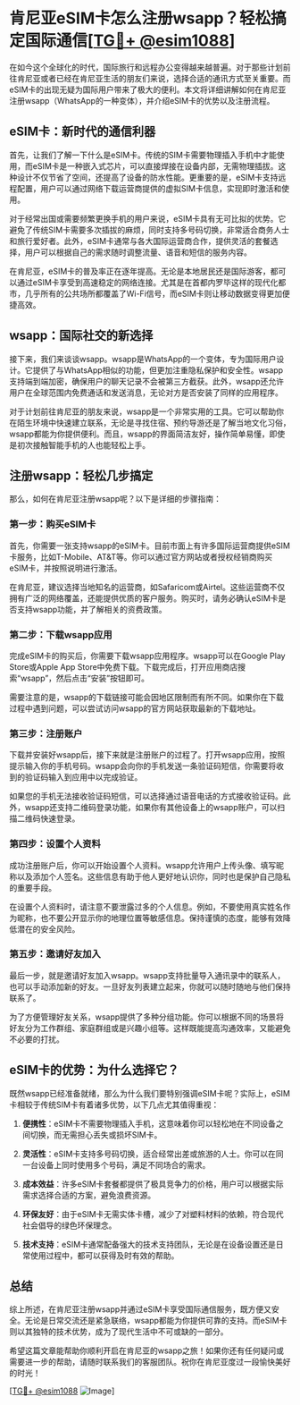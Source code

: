 # 肯尼亚eSIM卡怎么注册wsapp？轻松搞定国际通信[[TG💪+ @esim1088](https://t.me/s/esim1088)]

在如今这个全球化的时代，国际旅行和远程办公变得越来越普遍。对于那些计划前往肯尼亚或者已经在肯尼亚生活的朋友们来说，选择合适的通讯方式至关重要。而eSIM卡的出现无疑为国际用户带来了极大的便利。本文将详细讲解如何在肯尼亚注册wsapp（WhatsApp的一种变体），并介绍eSIM卡的优势以及注册流程。

## eSIM卡：新时代的通信利器

首先，让我们了解一下什么是eSIM卡。传统的SIM卡需要物理插入手机中才能使用，而eSIM卡是一种嵌入式芯片，可以直接焊接在设备内部，无需物理插拔。这种设计不仅节省了空间，还提高了设备的防水性能。更重要的是，eSIM卡支持远程配置，用户可以通过网络下载运营商提供的虚拟SIM卡信息，实现即时激活和使用。

对于经常出国或需要频繁更换手机的用户来说，eSIM卡具有无可比拟的优势。它避免了传统SIM卡需要多次插拔的麻烦，同时支持多号码切换，非常适合商务人士和旅行爱好者。此外，eSIM卡通常与各大国际运营商合作，提供灵活的套餐选择，用户可以根据自己的需求随时调整流量、语音和短信的服务内容。

在肯尼亚，eSIM卡的普及率正在逐年提高。无论是本地居民还是国际游客，都可以通过eSIM卡享受到高速稳定的网络连接。尤其是在首都内罗毕这样的现代化都市，几乎所有的公共场所都覆盖了Wi-Fi信号，而eSIM卡则让移动数据变得更加便捷高效。

## wsapp：国际社交的新选择

接下来，我们来谈谈wsapp。wsapp是WhatsApp的一个变体，专为国际用户设计。它提供了与WhatsApp相似的功能，但更加注重隐私保护和安全性。wsapp支持端到端加密，确保用户的聊天记录不会被第三方截获。此外，wsapp还允许用户在全球范围内免费通话和发送消息，无论对方是否安装了同样的应用程序。

对于计划前往肯尼亚的朋友来说，wsapp是一个非常实用的工具。它可以帮助你在陌生环境中快速建立联系，无论是寻找住宿、预约导游还是了解当地文化习俗，wsapp都能为你提供便利。而且，wsapp的界面简洁友好，操作简单易懂，即使是初次接触智能手机的人也能轻松上手。

## 注册wsapp：轻松几步搞定

那么，如何在肯尼亚注册wsapp呢？以下是详细的步骤指南：

### 第一步：购买eSIM卡

首先，你需要一张支持wsapp的eSIM卡。目前市面上有许多国际运营商提供eSIM卡服务，比如T-Mobile、AT&T等。你可以通过官方网站或者授权经销商购买eSIM卡，并按照说明进行激活。

在肯尼亚，建议选择当地知名的运营商，如Safaricom或Airtel。这些运营商不仅拥有广泛的网络覆盖，还能提供优质的客户服务。购买时，请务必确认eSIM卡是否支持wsapp功能，并了解相关的资费政策。

### 第二步：下载wsapp应用

完成eSIM卡的购买后，你需要下载wsapp应用程序。wsapp可以在Google Play Store或Apple App Store中免费下载。下载完成后，打开应用商店搜索“wsapp”，然后点击“安装”按钮即可。

需要注意的是，wsapp的下载链接可能会因地区限制而有所不同。如果你在下载过程中遇到问题，可以尝试访问wsapp的官方网站获取最新的下载地址。

### 第三步：注册账户

下载并安装好wsapp后，接下来就是注册账户的过程了。打开wsapp应用，按照提示输入你的手机号码。wsapp会向你的手机发送一条验证码短信，你需要将收到的验证码输入到应用中以完成验证。

如果您的手机无法接收验证码短信，可以选择通过语音电话的方式接收验证码。此外，wsapp还支持二维码登录功能，如果你有其他设备上的wsapp账户，可以扫描二维码快速登录。

### 第四步：设置个人资料

成功注册账户后，你可以开始设置个人资料。wsapp允许用户上传头像、填写昵称以及添加个人签名。这些信息有助于他人更好地认识你，同时也是保护自己隐私的重要手段。

在设置个人资料时，请注意不要泄露过多的个人信息。例如，不要使用真实姓名作为昵称，也不要公开显示你的地理位置等敏感信息。保持谨慎的态度，能够有效降低潜在的安全风险。

### 第五步：邀请好友加入

最后一步，就是邀请好友加入wsapp。wsapp支持批量导入通讯录中的联系人，也可以手动添加新的好友。一旦好友列表建立起来，你就可以随时随地与他们保持联系了。

为了方便管理好友关系，wsapp提供了多种分组功能。你可以根据不同的场景将好友分为工作群组、家庭群组或是兴趣小组等。这样既能提高沟通效率，又能避免不必要的打扰。

## eSIM卡的优势：为什么选择它？

既然wsapp已经准备就绪，那么为什么我们要特别强调eSIM卡呢？实际上，eSIM卡相较于传统SIM卡有着诸多优势，以下几点尤其值得重视：

1. **便携性**：eSIM卡不需要物理插入手机，这意味着你可以轻松地在不同设备之间切换，而无需担心丢失或损坏SIM卡。
   
2. **灵活性**：eSIM卡支持多号码切换，适合经常出差或旅游的人士。你可以在同一台设备上同时使用多个号码，满足不同场合的需求。

3. **成本效益**：许多eSIM卡套餐都提供了极具竞争力的价格，用户可以根据实际需求选择合适的方案，避免浪费资源。

4. **环保友好**：由于eSIM卡无需实体卡槽，减少了对塑料材料的依赖，符合现代社会倡导的绿色环保理念。

5. **技术支持**：eSIM卡通常配备强大的技术支持团队，无论是在设备设置还是日常使用过程中，都可以获得及时有效的帮助。

## 总结

综上所述，在肯尼亚注册wsapp并通过eSIM卡享受国际通信服务，既方便又安全。无论是日常交流还是紧急联络，wsapp都能为你提供可靠的支持。而eSIM卡则以其独特的技术优势，成为了现代生活中不可或缺的一部分。

希望这篇文章能帮助你顺利开启在肯尼亚的wsapp之旅！如果你还有任何疑问或需要进一步的帮助，请随时联系我们的客服团队。祝你在肯尼亚度过一段愉快美好的时光！

[[TG💪+ @esim1088](https://t.me/s/esim1088) ![Image](https://i.postimg.cc/4NQfJmqS/Snipaste-2025-05-13-00-14-12.png)]